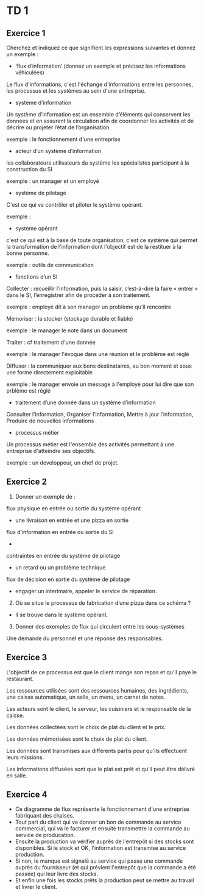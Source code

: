 # TD 1

## Exercice 1

Cherchez et indiquez ce que signifient les expressions suivantes et donnez un exemple :

- ‘flux d’information’ (donnez un exemple et précisez les informations véhiculées)

Le flux d'informations, c'est l'échange d'informations entre les personnes, les processus et les systèmes au sein d'une entreprise.

- système d’information

Un système d’information est un ensemble d’éléments qui conservent
les données et en assurent la circulation afin de coordonner les
activités et de décrire ou projeter l’état de l’organisation.

exemple : le fonctionnement d'une entreprise

- acteur d’un système d’information

les collaborateurs utilisateurs du système
les spécialistes participant à la construction du SI

exemple : un manager et un employé

- système de pilotage

C'est ce qui va contrôler et piloter le système opérant.

exemple : 

- système opérant

c'est ce qui est à la base de toute organisation, c'est ce système qui permet la transformation de l'information dont l'objectif est de la restituer à la bonne personne.

exemple : outils de communication

- fonctions d’un SI

Collecter : recueillir l’information, puis la saisir, c’est-à-dire la faire « entrer » dans le SI, l’enregistrer afin de procéder à son traitement.

exemple : employé dit à son manager un problème qu'il rencontre

Mémoriser : la stocker (stockage durable et fiable)

exemple : le manager le note dans un document

Traiter : cf traitement d'une donnée

exemple : le manager l'évoque dans une réunion et le problème est réglé

Diffuser : la communiquer aux bons destinataires, au bon moment et sous une forme directement exploitable

exemple : le manager envoie un message à l'employé pour lui dire que son prblème est réglé

- traitement d’une donnée dans un système d’information

Consulter l’information, Organiser l’information, Mettre à jour l’information,  Produire de nouvelles informations

- processus métier

Un processus métier est l'ensemble des activités permettant à une entreprise d'atteindre ses objectifs.

exemple : un developpeur, un chef de projet.

## Exercice 2

1. Donner un exemple de :

flux physique en entrée ou sortie du système opérant

- une livraison en entrée et une pizza en sortie

flux d’information en entrée ou sortie du SI

- 

contraintes en entrée du système de pilotage

- un retard ou un problème technique

flux de décision en sortie du système de pilotage

- engager un interimaire, appeler le service de réparation.

2. Où se situe le processus de fabrication d’une pizza dans
ce schéma ?

- Il se trouve dans le système opérant.

3. Donner des exemples de flux qui circulent entre les sous-systèmes

Une demande du personnel et une réponse des responsables.

## Exercice 3

L'objectif de ce processus est que le client mange son repas et qu'il paye le restaurant.

Les ressources utilisées sont des ressources humaines, des ingrédients, une caisse automatique, un salle, un menu, un carnet de notes.

Les acteurs sont le client, le serveur, les cuisiniers et le responsable de la caisse.

Les données collectées sont le choix de plat du client et le prix.

Les données mémorisées sont le choix de plat du client.

Les données sont transmises aux différents partis pour qu'ils effectuent leurs missions.

Les informations diffusées sont que le plat est prêt et qu'il peut être délivré en salle.

## Exercice 4

- Ce diagramme de flux représente le fonctionnement d'une entreprise fabriquant des chaises.
- Tout part du client qui va donner un bon de commande au service commercial, qui va le facturer et ensuite transmettre la commande au service de producation.
- Ensuite la production va vérifier auprès de l'entrepôt si des stocks sont disponibles. Si le stock et OK, l'information est transmise au service production.
- Si non, le manque est signalé au service qui passe une commande auprès du fournisseur (et qui prévient l'entrepôt que la commande a été passée) qui leur livre des stocks.
- Et enfin une fois les stocks prêts la production peut se mettre au travail et livrer le client.

